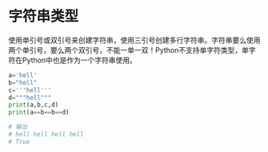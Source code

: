 <h1>字符串类型</h1>

<p>使用单引号或双引号来创建字符串，使用三引号创建多行字符串。字符串要么使用两个单引号，要么两个双引号，不能一单一双！Python不支持单字符类型，单字符在Python中也是作为一个字符串使用。</p>


```python
a='hell'
b="hell"
c='''hell'''
d="""hell"""
print(a,b,c,d)
print(a==b==b==d)

# 输出
# hell hell hell hell
# True


```